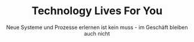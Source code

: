 ---
title: "Technology Lives For You"
subtitle: "Neue Systeme und Prozesse erlernen ist kein muss - im Geschäft bleiben auch nicht"
ctaText: "CHANGE YOUR PERSPECTIVE NOW!"
ctaLink: "/contact"
# Challenges Section
challengesTitle: "Liebe Führungskraft, stehst du vor entscheidenden IT-Herausforderungen?"
challenges:
  - title: "Die IT-Projekte dauern länger als geplant"
    description: "Du hast schon mehrmals versucht, deine IT-Projekte im vorgesehenen Zeitrahmen abzuschließen. Doch immer wieder kommt es zu Verzögerungen – sei es durch unvorhergesehene technische Schwierigkeiten, fehlende Ressourcen oder unerwartete Komplikationen."
    icon: "/img/time-icon.png"
  - title: "Fachkräftemangel in der IT"
    description: "Du suchst händeringend nach qualifizierten IT-Fachkräften, aber der Markt ist leer gefegt. Die wenigen Bewerbungen, die reinkommen, erfüllen nicht deine Erwartungen in Bezug auf Qualität und Erfahrung."
    icon: "/img/it-personal.png"
  - title: "Die Digitalisierung überfordert dein Unternehmen"
    description: "Du weißt, dass Digitalisierung der Schlüssel zur Zukunft ist, aber der Weg dorthin ist steinig. Zu viele technische Details und keine klaren Antworten, wie du den digitalen Wandel erfolgreich umsetzen kannst."
    icon: "/img/brain-working.png"
  - title: "Du benötigst IT-Experten für ein Projekt"
    description: "Du stehst vor einem wichtigen IT-Projekt, aber die Einstellung eines Vollzeit-Mitarbeiters wäre überdimensioniert. Du suchst nach einer flexiblen Lösung, bei der du genau die Expertise erhältst, die du brauchst."
    icon: "/img/puzzle.png"
# Solutions Section
solutionsTitle: "Wir sind die Lösung zum Problem! Mit uns ist euer Erfolg sicher."
solutions:
  - title: "Effiziente IT-Projektumsetzung"
    description: "Unsere IT-Beratung hilft Ihnen, Projekte pünktlich und effizient abzuschließen. Wir identifizieren potenzielle Engpässe und bieten maßgeschneiderte Lösungen, um technische Schwierigkeiten und Verzögerungen zu minimieren."
    image: "/img/home-blurred.png"
    points:
      - "Professionelle Planung und Durchführung"
      - "Minimierung von Ressourcenengpässen"
      - "Termingerechte Projektergebnisse"
  - title: "Fachkräftemangel effizient überbrücken"
    description: "Wir unterstützen Sie bei der Suche nach qualifizierten IT-Experten, um kritische Positionen in Ihrem Unternehmen schnell zu besetzen."
    image: "/img/it-personal.png"
    points:
      - "Breites Netzwerk von IT-Experten"
      - "Schnelle Besetzung von Schlüsselpositionen"
      - "Flexibilität durch projektbasierte Ressourcen"
  - title: "Digitalisierung für Ihr Unternehmen"
    description: "Unser Ziel ist es, Ihr Unternehmen sicher durch die Digitalisierung zu führen. Wir helfen Ihnen, die richtigen Technologien zu implementieren und langfristige Strategien zu entwickeln."
    image: "/img/brain-working.png"
    points:
      - "Modernste Technologien für Ihr Unternehmen"
      - "Effiziente Implementierung digitaler Lösungen"
      - "Nachhaltige digitale Strategien"
  - title: "Kosteneffiziente IT-Lösungen"
    description: "Wir optimieren Ihre IT-Kosten, indem wir maßgeschneiderte Lösungen anbieten, die sowohl Ihre Anforderungen als auch Ihr Budget berücksichtigen."
    image: "/img/puzzle.png"
    points:
      - "Maßgeschneiderte IT-Konzepte"
      - "Optimierung der laufenden IT-Kosten"
      - "Langfristige Unterstützung und Betreuung"
# Services Section
servicesTitle: "Unsere Services"
services:
  - title: "DevOps"
    description: "Lorem ipsum dolor sit amet, consectetur sadipscing elitr, sed diam nonumy eirmod tempor invidunt ut labore et dolore magna aliquyam erat, sed diam voluptua."
    buttonLink: "xyz"
    image: "/img/home-blurred.png"
  - title: "Projektplanung"
    description: "Lorem ipsum dolor sit amet, consectetur sadipscing elitr, sed diam nonumy eirmod tempor invidunt ut labore et dolore magna aliquyam erat, sed diam voluptua."
    buttonLink: "xyz"
    image: "/img/home-blurred.png"
# Expertise Section
expertiseTitle: "Diese IT-Kenntnisse haben wir"
knowledgeItems:
  - title: "Frontend"
    icon: "/img/it-personal.png"
  - title: "Backend"
    icon: "/img/puzzle.png"
  - title: "Fullstack"
    icon: "/img/it-personal.png"
  - title: "Datenbanken"
    icon: "/img/puzzle.png"
  - title: "Scripte"
    icon: "/img/it-personal.png"
  - title: "DevOps"
    icon: "/img/puzzle.png"
  - title: "Projektplanung"
    icon: "/img/it-personal.png"
  - title: "Security"
    icon: "/img/puzzle.png"
# Portfolio Section
portfolioTitle: "Portfolio"
portfolioItems:
  - title: "Marshle"
    description: "Lorem ipsum dolor sit amet, consectetur sadipscing elitr, sed diam nonumy eirmod tempor invidunt ut labore et dolore magna aliquyam erat, sed diam voluptua."
    image: "/img/home-blurred.png"
  - title: "WacDonalds Projects"
    description: "Lorem ipsum dolor sit amet, consectetur sadipscing elitr, sed diam nonumy eirmod tempor invidunt ut labore et dolore magna aliquyam erat, sed diam voluptua."
    image: "/img/home-blurred.png"
  - title: "Valorant - App & Web"
    description: "Lorem ipsum dolor sit amet, consectetur sadipscing elitr, sed diam nonumy eirmod tempor invidunt ut labore et dolore magna aliquyam erat, sed diam voluptua."
    image: "/img/home-blurred.png"
  - title: "New Project"
    description: "Lorem ipsum dolor sit amet, consectetur sadipscing elitr, sed diam nonumy eirmod tempor invidunt ut labore et dolore magna aliquyam erat, sed diam voluptua."
    image: "/img/home-blurred.png"
  - title: "Another Project"
    description: "Lorem ipsum dolor sit amet, consectetur sadipscing elitr, sed diam nonumy eirmod tempor invidunt ut labore et dolore magna aliquyam erat, sed diam voluptua."
    image: "/img/home-blurred.png"
---